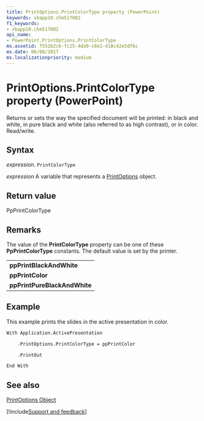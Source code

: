 ```yaml
---
title: PrintOptions.PrintColorType property (PowerPoint)
keywords: vbapp10.chm517002
f1_keywords:
- vbapp10.chm517002
api_name:
- PowerPoint.PrintOptions.PrintColorType
ms.assetid: f552b2c6-fc25-4da9-c8e2-418c42e5df6c
ms.date: 06/08/2017
ms.localizationpriority: medium
---
```



# PrintOptions.PrintColorType property (PowerPoint)

Returns or sets the way the specified document will be printed: in black and white, in pure black and white (also referred to as high contrast), or in color. Read/write.


## Syntax

_expression_. `PrintColorType`

_expression_ A variable that represents a [PrintOptions](PowerPoint.PrintOptions.md) object.


## Return value

PpPrintColorType


## Remarks

The value of the **PrintColorType** property can be one of these **PpPrintColorType** constants. The default value is set by the printer.


||
|:-----|
|**ppPrintBlackAndWhite**|
|**ppPrintColor**|
|**ppPrintPureBlackAndWhite**|

## Example

This example prints the slides in the active presentation in color.


```vb
With Application.ActivePresentation

    .PrintOptions.PrintColorType = ppPrintColor

    .PrintOut

End With
```


## See also


[PrintOptions Object](PowerPoint.PrintOptions.md)

[!include[Support and feedback](~/includes/feedback-boilerplate.md)]